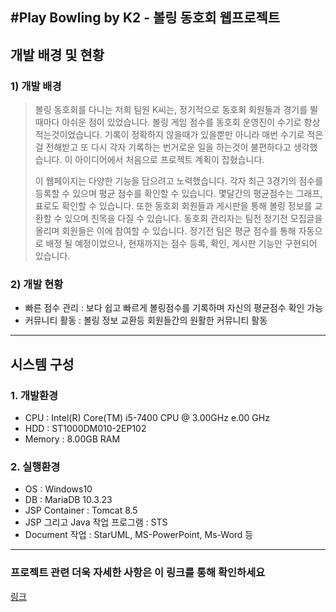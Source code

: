 #Play Bowling by K2 - 볼링 동호회 웹프로젝트 
------------

## 개발 배경 및 현황

### 1) 개발 배경
> 볼링 동호회를 다니는 저희 팀원 K씨는, 정기적으로 동호회 회원들과 경기를 뛸때마다 아쉬운 점이 있었습니다. 볼링 게임 점수를 동호회 운영진이 수기로 항상 적는것이었습니다. 기록이 정확하지 않을때가 있을뿐만 아니라 매번 수기로 적은걸 전해받고 또 다시 각자 기록하는 번거로운 일을 하는것이 불편하다고 생각했습니다. 이 아이디어에서 처음으로 프로젝트 계획이 잡혔습니다.
>
>이 웹페이지는 다양한 기능을 담으려고 노력했습니다. 각자 최근 3경기의 점수를 등록할 수 있으며 평균 점수를 확인할 수 있습니다. 몇달간의 평균점수는 그래프, 표로도 확인할 수 있습니다. 
또한 동호회 회원들과 게시판을 통해 볼링 정보를 교환할 수 있으며 친목을 다질 수 있습니다. 동호회 관리자는 팀전 정기전 모집글을 올리며 회원들은 이에 참여할 수 있습니다. 정기전 팀은 평균 점수를 통해 자동으로 배정 될 예정이었으나, 현재까지는 점수 등록, 확인, 게시판 기능만 구현되어 있습니다.



### 2) 개발 현황
 - 빠른 점수 관리 : 보다 쉽고 빠르게 볼링점수를 기록하며 자신의 평균점수 확인 가능
 - 커뮤니티 활동 : 볼링 정보 교환등 회원들간의 원활한 커뮤니티 활동

------------

## 시스템 구성

### 1. **개발환경**
- CPU : Intel(R) Core(TM) i5-7400 CPU @ 3.00GHz e.00 GHz
- HDD : ST1000DM010-2EP102
- Memory : 8.00GB RAM

### 2. **실행환경**
- OS : Windows10
- DB : MariaDB 10.3.23
- JSP Container : Tomcat 8.5
- JSP 그리고 Java 작업 프로그램 : STS
- Document 작업 : StarUML, MS-PowerPoint, Ms-Word 등



---------------

### 프로젝트 관련 더욱 자세한 사항은 이 링크를 통해 확인하세요
[링크](https://www.notion.so/915b3bf11b3f401499098ef6e3c6bdfa)
